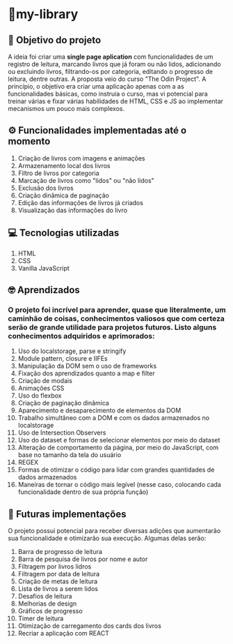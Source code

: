 # :blue_book:my-library

## :bookmark_tabs: Objetivo do projeto
A ideia foi criar uma **single page aplication** com funcionalidades de um registro de leitura, marcando livros que já foram ou não lidos, adicionando ou excluindo livros, filtrando-os por categoria, editando o progresso de leitura, dentre outras. A proposta veio do curso "The Odin Project". A princípio, o objetivo era criar uma aplicação apenas com a as funcionalidades básicas, como instruia o curso, mas vi potencial para treinar várias e fixar várias habilidades de HTML, CSS e JS ao implementar mecanismos um pouco mais complexos.

## :gear: Funcionalidades implementadas até o momento
1. Criação de livros com imagens e animações
2. Armazenamento local dos livros
3. Filtro de livros por categoria
4. Marcação de livros como "lidos" ou "não lidos"
5. Exclusão dos livros
6. Criação dinâmica de paginação
7. Edição das informações de livros já criados
8. Visualização das informações do livro

## :computer: Tecnologias utilizadas
1. HTML
2. CSS
3. Vanilla JavaScript

## :nerd_face: Aprendizados
### O projeto foi incrível para aprender, quase que literalmente, um caminhão de coisas, conhecimentos valiosos que com certeza serão de grande utilidade para projetos futuros. Listo alguns conhecimentos adquiridos e aprimorados:
1. Uso do localstorage, parse e stringify
2. Module pattern, closure e IIFEs
3. Manipulação da DOM sem o uso de frameworks
4. Fixação dos aprendizados quanto a map e filter
5. Criação de modais
6. Animações CSS
7. Uso do flexbox
8. Criação de paginação dinâmica
9. Aparecimento e desaparecimento de elementos da DOM
10. Trabalho simultâneo com a DOM e com os dados armazenados no localstorage
11. Uso de Intersection Observers
12. Uso do dataset e formas de selecionar elementos por meio do dataset
13. Alteração de comportamento da página, por meio do JavaScript, com base no tamanho da tela do usuário 
14. REGEX
15. Formas de otimizar o código para lidar com grandes quantidades de dados armazenados
16. Maneiras de tornar o código mais legível (nesse caso, colocando cada funcionalidade dentro de sua própria função)

## :date: Futuras implementações
O projeto possui potencial para receber diversas adições que aumentarão sua funcionalidade e otimizarão sua execução. Algumas delas serão:
1. Barra de progresso de leitura
2. Barra de pesquisa de livros por nome e autor
3. Filtragem por livros lidros
4. Filtragem por data de leitura
5. Criação de metas de leitura
6. Lista de livros a serem lidos
7. Desafios de leitura
8. Melhorias de design
9. Gráficos de progresso
10. Timer de leitura
11. Otimização de carregamento dos cards dos livros
12. Recriar a aplicação com REACT


